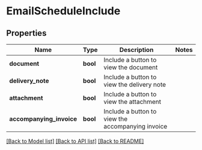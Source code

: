 # EmailScheduleInclude

## Properties

Name | Type | Description | Notes
------------ | ------------- | ------------- | -------------
**document** | **bool** | Include a button to view the document | 
**delivery_note** | **bool** | Include a button to view the delivery note | 
**attachment** | **bool** | Include a button to view the attachment | 
**accompanying_invoice** | **bool** | Include a button to view the accompanying invoice | 

[[Back to Model list]](../README.md#documentation-for-models) [[Back to API list]](../README.md#documentation-for-api-endpoints) [[Back to README]](../README.md)


